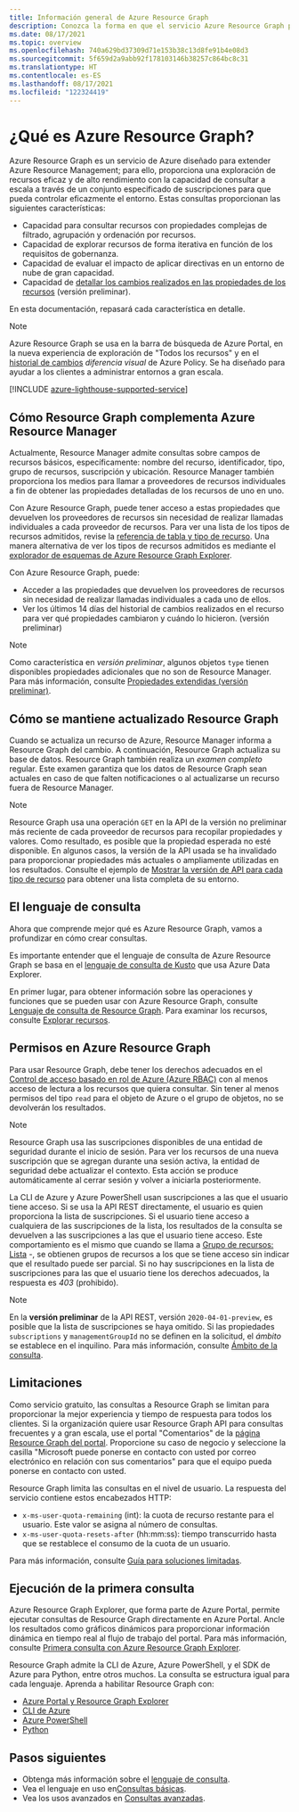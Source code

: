 ```yaml
---
title: Información general de Azure Resource Graph
description: Conozca la forma en que el servicio Azure Resource Graph permite realizar consultas complejas de recursos a escala en suscripciones e inquilinos.
ms.date: 08/17/2021
ms.topic: overview
ms.openlocfilehash: 740a629bd37309d71e153b38c13d8fe91b4e08d3
ms.sourcegitcommit: 5f659d2a9abb92f178103146b38257c864bc8c31
ms.translationtype: HT
ms.contentlocale: es-ES
ms.lasthandoff: 08/17/2021
ms.locfileid: "122324419"
---
```

# <a name="what-is-azure-resource-graph"></a>¿Qué es Azure Resource Graph?

Azure Resource Graph es un servicio de Azure diseñado para extender Azure Resource Management; para ello, proporciona una exploración de recursos eficaz y de alto rendimiento con la capacidad de consultar a escala a través de un conjunto especificado de suscripciones para que pueda controlar eficazmente el entorno. Estas consultas proporcionan las siguientes características:

- Capacidad para consultar recursos con propiedades complejas de filtrado, agrupación y ordenación por recursos.
- Capacidad de explorar recursos de forma iterativa en función de los requisitos de gobernanza.
- Capacidad de evaluar el impacto de aplicar directivas en un entorno de nube de gran capacidad.
- Capacidad de [detallar los cambios realizados en las propiedades de los recursos](./how-to/get-resource-changes.md) (versión preliminar).

En esta documentación, repasará cada característica en detalle.

> [!NOTE]
> Azure Resource Graph se usa en la barra de búsqueda de Azure Portal, en la nueva experiencia de exploración de "Todos los recursos" y en el [historial de cambios](../policy/how-to/determine-non-compliance.md#change-history)
> _diferencia visual_ de Azure Policy. Se ha diseñado para ayudar a los clientes a administrar entornos a gran escala.

[!INCLUDE [azure-lighthouse-supported-service](../../../includes/azure-lighthouse-supported-service.md)]

## <a name="how-does-resource-graph-complement-azure-resource-manager"></a>Cómo Resource Graph complementa Azure Resource Manager

Actualmente, Resource Manager admite consultas sobre campos de recursos básicos, específicamente: nombre del recurso, identificador, tipo, grupo de recursos, suscripción y ubicación. Resource Manager también proporciona los medios para llamar a proveedores de recursos individuales a fin de obtener las propiedades detalladas de los recursos de uno en uno.

Con Azure Resource Graph, puede tener acceso a estas propiedades que devuelven los proveedores de recursos sin necesidad de realizar llamadas individuales a cada proveedor de recursos. Para ver una lista de los tipos de recursos admitidos, revise la [referencia de tabla y tipo de recurso](./reference/supported-tables-resources.md). Una manera alternativa de ver los tipos de recursos admitidos es mediante el [explorador de esquemas de Azure Resource Graph Explorer](./first-query-portal.md#schema-browser).

Con Azure Resource Graph, puede:

- Acceder a las propiedades que devuelven los proveedores de recursos sin necesidad de realizar llamadas individuales a cada uno de ellos.
- Ver los últimos 14 días del historial de cambios realizados en el recurso para ver qué propiedades cambiaron y cuándo lo hicieron. (versión preliminar)

> [!NOTE]
> Como característica en _versión preliminar_, algunos objetos `type` tienen disponibles propiedades adicionales que no son de Resource Manager. Para más información, consulte [Propiedades extendidas (versión preliminar)](./concepts/query-language.md#extended-properties).

## <a name="how-resource-graph-is-kept-current"></a>Cómo se mantiene actualizado Resource Graph

Cuando se actualiza un recurso de Azure, Resource Manager informa a Resource Graph del cambio.
A continuación, Resource Graph actualiza su base de datos. Resource Graph también realiza un _examen completo_ regular. Este examen garantiza que los datos de Resource Graph sean actuales en caso de que falten notificaciones o al actualizarse un recurso fuera de Resource Manager.

> [!NOTE]
> Resource Graph usa una operación `GET` en la API de la versión no preliminar más reciente de cada proveedor de recursos para recopilar propiedades y valores. Como resultado, es posible que la propiedad esperada no esté disponible. En algunos casos, la versión de la API usada se ha invalidado para proporcionar propiedades más actuales o ampliamente utilizadas en los resultados. Consulte el ejemplo de [Mostrar la versión de API para cada tipo de recurso](./samples/advanced.md#apiversion) para obtener una lista completa de su entorno.

## <a name="the-query-language"></a>El lenguaje de consulta

Ahora que comprende mejor qué es Azure Resource Graph, vamos a profundizar en cómo crear consultas.

Es importante entender que el lenguaje de consulta de Azure Resource Graph se basa en el [lenguaje de consulta de Kusto](/azure/data-explorer/data-explorer-overview) que usa Azure Data Explorer.

En primer lugar, para obtener información sobre las operaciones y funciones que se pueden usar con Azure Resource Graph, consulte [Lenguaje de consulta de Resource Graph](./concepts/query-language.md). Para examinar los recursos, consulte [Explorar recursos](./concepts/explore-resources.md).

## <a name="permissions-in-azure-resource-graph"></a>Permisos en Azure Resource Graph

Para usar Resource Graph, debe tener los derechos adecuados en el [Control de acceso basado en rol de Azure (Azure RBAC)](../../role-based-access-control/overview.md) con al menos acceso de lectura a los recursos que quiera consultar. Sin tener al menos permisos del tipo `read` para el objeto de Azure o el grupo de objetos, no se devolverán los resultados.

> [!NOTE]
> Resource Graph usa las suscripciones disponibles de una entidad de seguridad durante el inicio de sesión. Para ver los recursos de una nueva suscripción que se agregan durante una sesión activa, la entidad de seguridad debe actualizar el contexto. Esta acción se produce automáticamente al cerrar sesión y volver a iniciarla posteriormente.

La CLI de Azure y Azure PowerShell usan suscripciones a las que el usuario tiene acceso. Si se usa la API REST directamente, el usuario es quien proporciona la lista de suscripciones. Si el usuario tiene acceso a cualquiera de las suscripciones de la lista, los resultados de la consulta se devuelven a las suscripciones a las que el usuario tiene acceso. Este comportamiento es el mismo que cuando se llama a [Grupo de recursos: Lista](/rest/api/resources/resourcegroups/list) \-, se obtienen grupos de recursos a los que se tiene acceso sin indicar que el resultado puede ser parcial. Si no hay suscripciones en la lista de suscripciones para las que el usuario tiene los derechos adecuados, la respuesta es _403_ (prohibido).

> [!NOTE]
> En la **versión preliminar** de la API REST, versión `2020-04-01-preview`, es posible que la lista de suscripciones se haya omitido.
> Si las propiedades `subscriptions` y `managementGroupId` no se definen en la solicitud, el _ámbito_ se establece en el inquilino. Para más información, consulte [Ámbito de la consulta](./concepts/query-language.md#query-scope).

## <a name="throttling"></a>Limitaciones

Como servicio gratuito, las consultas a Resource Graph se limitan para proporcionar la mejor experiencia y tiempo de respuesta para todos los clientes. Si la organización quiere usar Resource Graph API para consultas frecuentes y a gran escala, use el portal "Comentarios" de la [página Resource Graph del portal](https://portal.azure.com/#blade/Microsoft_Azure_Policy/PolicyMenuBlade/ResourceGraph).
Proporcione su caso de negocio y seleccione la casilla "Microsoft puede ponerse en contacto con usted por correo electrónico en relación con sus comentarios" para que el equipo pueda ponerse en contacto con usted.

Resource Graph limita las consultas en el nivel de usuario. La respuesta del servicio contiene estos encabezados HTTP:

- `x-ms-user-quota-remaining` (int): la cuota de recurso restante para el usuario. Este valor se asigna al número de consultas.
- `x-ms-user-quota-resets-after` (hh:mm:ss): tiempo transcurrido hasta que se restablece el consumo de la cuota de un usuario.

Para más información, consulte [Guía para soluciones limitadas](./concepts/guidance-for-throttled-requests.md).

## <a name="running-your-first-query"></a>Ejecución de la primera consulta

Azure Resource Graph Explorer, que forma parte de Azure Portal, permite ejecutar consultas de Resource Graph directamente en Azure Portal. Ancle los resultados como gráficos dinámicos para proporcionar información dinámica en tiempo real al flujo de trabajo del portal. Para más información, consulte [Primera consulta con Azure Resource Graph Explorer](./first-query-portal.md).

Resource Graph admite la CLI de Azure, Azure PowerShell, y el SDK de Azure para Python, entre otros muchos. La consulta se estructura igual para cada lenguaje. Aprenda a habilitar Resource Graph con:

- [Azure Portal y Resource Graph Explorer](./first-query-portal.md)
- [CLI de Azure](./first-query-azurecli.md#add-the-resource-graph-extension)
- [Azure PowerShell](./first-query-powershell.md#add-the-resource-graph-module)
- [Python](./first-query-python.md#add-the-resource-graph-library)

## <a name="next-steps"></a>Pasos siguientes

- Obtenga más información sobre el [lenguaje de consulta](./concepts/query-language.md).
- Vea el lenguaje en uso en[Consultas básicas](./samples/starter.md).
- Vea los usos avanzados en [Consultas avanzadas](./samples/advanced.md).
